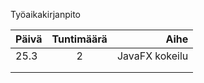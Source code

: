 Työaikakirjanpito

| Päivä        | Tuntimäärä| Aihe |
| ------------- |:-------------:| -----:|
|25.3| 2 | JavaFX kokeilu  |
| |      |    |
| ||  |